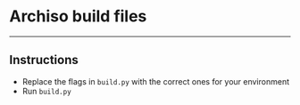 # Archiso build files
---
## Instructions
* Replace the flags in `build.py` with the correct ones for your environment
* Run `build.py`
